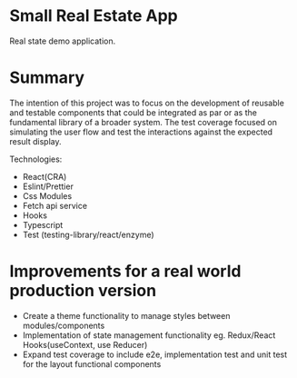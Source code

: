 # Small Real Estate App


Real state demo application.

# Summary
The intention of this project was to focus on the development of reusable and testable components that could be integrated as par or as the fundamental library of a broader system. 
The test coverage focused on simulating the user flow and test the interactions against the expected result display.

Technologies:
  - React(CRA)
  - Eslint/Prettier
  - Css Modules
  - Fetch api service
  - Hooks
  - Typescript
  - Test (testing-library/react/enzyme)

# Improvements for a real world production version

  - Create a theme functionality to manage styles between modules/components
  - Implementation of state management functionality eg. Redux/React Hooks(useContext, use Reducer)
  - Expand test coverage to include e2e, implementation test and unit test for the layout functional components

